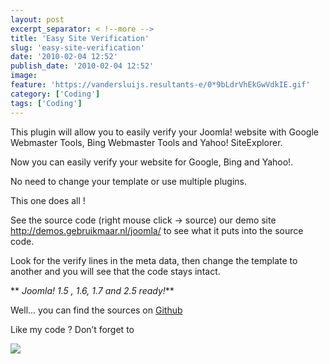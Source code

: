 ```yaml
---
layout: post
excerpt_separator: < !--more -->
title: 'Easy Site Verification'
slug: 'easy-site-verification'
date: '2010-02-04 12:52'
publish_date: '2010-02-04 12:52'
image:
feature: 'https://vandersluijs.resultants-e/0*9bLdrVhEkGwVdkIE.gif'
category: ['Coding']
tags: ['Coding']
---
```

This plugin will allow you to easily verify your Joomla! website with Google
Webmaster Tools, Bing Webmaster Tools and Yahoo! SiteExplorer.  
  
Now you can easily verify your website for Google, Bing and Yahoo!.  
  
No need to change your template or use multiple plugins.  
  
This one does all !  
  
See the source code (right mouse click -> source) our demo site
<http://demos.gebruikmaar.nl/joomla/> to see what it puts into the source
code.  
  
Look for the verify lines in the meta data, then change the template to
another and you will see that the code stays intact.  
  
 ** _Joomla! 1.5 , 1.6, 1.7 and 2.5 ready!_**  
  
Well… you can find the sources on
[Github](https://github.com/tvdsluijs/Joomla-Easy-Site-Verification/tree/)  
  
Like my code ? Don’t forget to

![](https://vandersluijs.resultants-e/0*9bLdrVhEkGwVdkIE.gif)

